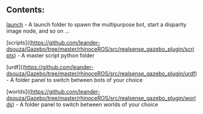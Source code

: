 ## Contents: 

[launch](https://github.com/leander-dsouza/Gazebo/tree/master/rhinoceROS/src/realsense_gazebo_plugin/launch) - A launch folder to spawn the multipurpose bot, start a disparity image node, and so on ... 

[scripts]((https://github.com/leander-dsouza/Gazebo/tree/master/rhinoceROS/src/realsense_gazebo_plugin/scripts) - A master script python folder

[urdf]((https://github.com/leander-dsouza/Gazebo/tree/master/rhinoceROS/src/realsense_gazebo_plugin/urdf) - A folder panel to switch between bots of your choice

[worlds]((https://github.com/leander-dsouza/Gazebo/tree/master/rhinoceROS/src/realsense_gazebo_plugin/worlds) - A folder panel to switch between worlds of your choice
